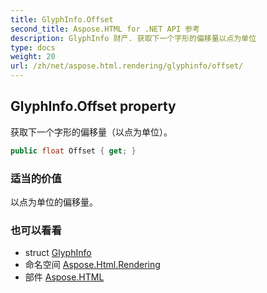 ```yaml
---
title: GlyphInfo.Offset
second_title: Aspose.HTML for .NET API 参考
description: GlyphInfo 财产. 获取下一个字形的偏移量以点为单位
type: docs
weight: 20
url: /zh/net/aspose.html.rendering/glyphinfo/offset/
---
```

## GlyphInfo.Offset property

获取下一个字形的偏移量（以点为单位）。

```csharp
public float Offset { get; }
```

### 适当的价值

以点为单位的偏移量。

### 也可以看看

* struct [GlyphInfo](../)
* 命名空间 [Aspose.Html.Rendering](../../glyphinfo/)
* 部件 [Aspose.HTML](../../../)


